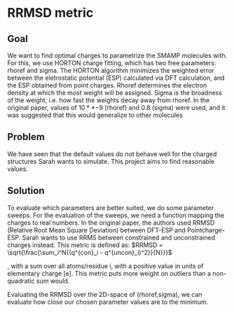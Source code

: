# RRMSD metric

## Goal
We want to find optimal charges to parametrize the SMAMP molecules with. For this, we use HORTON charge fitting, which has two free parameters: rhoref and sigma.
The HORTON algorithm minimizes the weighted error between the eletrostatic potential (ESP) calculated via DFT calculation, and the ESP obtained from point charges.
Rhoref determines the electron density at which the most weight will be assigned.
Sigma is the broadness of the weight, i.e. how fast the weights decay away from rhoref.
In the original paper, values of $10**{-9}$ (rhoref) and 0.8 (sigma) were used, and it was suggested that this would generalize to other molecules

## Problem
We have seen that the default values do not behave well for the charged structures Sarah wants to simulate. This project aims to find reasonable values.

## Solution
To evaluate which parameters are better suited, we do some parameter sweeps.
For the evaluation of the sweeps, we need a function mapping the charges to real numbers.
In the original paper, the authors used RRMSD (Relative Root Mean Square Deviation) between DFT-ESP and Pointcharge-ESP.
Sarah wants to use RRMS between constrained and unconstrained charges instead. This metric is defined as:
$RRMSD = \sqrt{\frac{\sum_i^N{(q^{con}_i - q^{uncon}_i)^2}}{N}}}$

, with a sum over all atoms/residue i, with a positive value in units of elementary charge [e].
This metric puts more weight on outliers than a non-quadratic sum would.

Evaluating the RRMSD over the 2D-space of (rhoref,sigma), we can evaluate how close our chosen parameter values are to the minimum.

